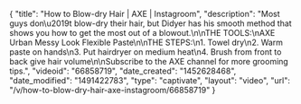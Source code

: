 {
    "title": "How to Blow-dry Hair | AXE | Instagroom",
    "description": "Most guys don\u2019t blow-dry their hair, but Didyer has his smooth method that shows you how to get the most out of a blowout.\n\nTHE TOOLS:\nAXE Urban Messy Look Flexible Paste\n\nTHE STEPS:\n1. Towel dry\n2. Warm paste on hands\n3. Put hairdryer on medium heat\n4. Brush from front to back give hair volume\n\nSubscribe to the AXE channel for more grooming tips.",
    "videoid": "66858719",
    "date_created": "1452628468",
    "date_modified": "1491422783",
    "type": "captivate",
    "layout": "video",
    "url": "\/v\/how-to-blow-dry-hair-axe-instagroom\/66858719"
}